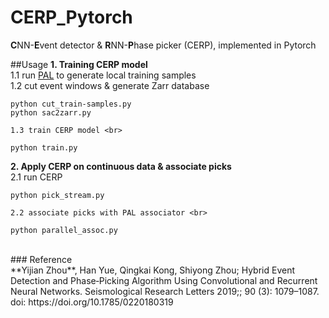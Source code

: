 # CERP_Pytorch
**C**NN-**E**vent detector & **R**NN-**P**hase picker (CERP), implemented in Pytorch 

##Usage
**1. Training CERP model** <br>
    1.1 run [PAL](https://github.com/YijianZhou/PAL) to generate local training samples <br>
    1.2 cut event windows & generate Zarr database <br>
```
python cut_train-samples.py
python sac2zarr.py
```
    1.3 train CERP model <br>
```
python train.py
```
**2. Apply CERP on continuous data & associate picks** <br>
    2.1 run CERP <br>
```
python pick_stream.py
```
    2.2 associate picks with PAL associator <br>
```
python parallel_assoc.py
```
<br>
### Reference <br>
**Yijian Zhou**, Han Yue, Qingkai Kong, Shiyong Zhou; Hybrid Event Detection and Phase‐Picking Algorithm Using Convolutional and Recurrent Neural Networks. Seismological Research Letters 2019;; 90 (3): 1079–1087. doi: https://doi.org/10.1785/0220180319
